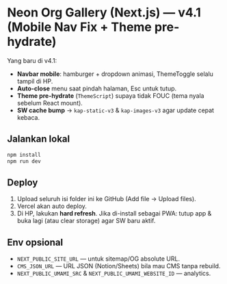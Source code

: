 # Neon Org Gallery (Next.js) — v4.1 (Mobile Nav Fix + Theme pre-hydrate)

Yang baru di v4.1:
- **Navbar mobile**: hamburger + dropdown animasi, ThemeToggle selalu tampil di HP.
- **Auto-close** menu saat pindah halaman, Esc untuk tutup.
- **Theme pre-hydrate** (`ThemeScript`) supaya tidak FOUC (tema nyala sebelum React mount).
- **SW cache bump** → `kap-static-v3` & `kap-images-v3` agar update cepat kebaca.

## Jalankan lokal
```bash
npm install
npm run dev
```

## Deploy
1. Upload seluruh isi folder ini ke GitHub (Add file → Upload files).
2. Vercel akan auto deploy.
3. Di HP, lakukan **hard refresh**. Jika di-install sebagai PWA: tutup app & buka lagi (atau clear storage) agar SW baru aktif.

## Env opsional
- `NEXT_PUBLIC_SITE_URL` — untuk sitemap/OG absolute URL.
- `CMS_JSON_URL` — URL JSON (Notion/Sheets) bila mau CMS tanpa rebuild.
- `NEXT_PUBLIC_UMAMI_SRC` & `NEXT_PUBLIC_UMAMI_WEBSITE_ID` — analytics.
